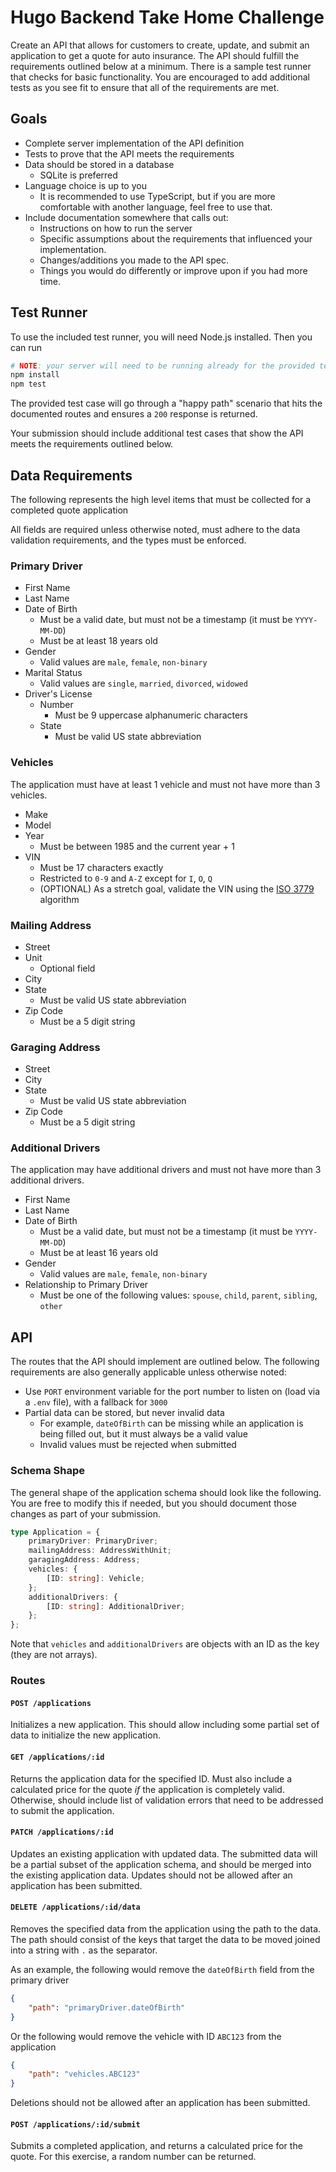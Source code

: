 # Hugo Backend Take Home Challenge

Create an API that allows for customers to create, update, and submit an application to get a quote
for auto insurance. The API should fulfill the requirements outlined below at a minimum. There is a
sample test runner that checks for basic functionality. You are encouraged to add additional tests
as you see fit to ensure that all of the requirements are met.

## Goals

- Complete server implementation of the API definition
- Tests to prove that the API meets the requirements
- Data should be stored in a database
    - SQLite is preferred
- Language choice is up to you
    - It is recommended to use TypeScript, but if you are more comfortable with another language,
      feel free to use that.
- Include documentation somewhere that calls out:
    - Instructions on how to run the server
    - Specific assumptions about the requirements that influenced your implementation.
    - Changes/additions you made to the API spec.
    - Things you would do differently or improve upon if you had more time.

## Test Runner

To use the included test runner, you will need Node.js installed. Then you can run

```bash
# NOTE: your server will need to be running already for the provided test runner to work
npm install
npm test
```

The provided test case will go through a "happy path" scenario that hits the documented routes and
ensures a `200` response is returned.

Your submission should include additional test cases that show the API meets the requirements
outlined below.

## Data Requirements

The following represents the high level items that must be collected for a completed quote
application

All fields are required unless otherwise noted, must adhere to the data validation requirements, and
the types must be enforced.

### Primary Driver

- First Name
- Last Name
- Date of Birth
    - Must be a valid date, but must not be a timestamp (it must be `YYYY-MM-DD`)
    - Must be at least 18 years old
- Gender
    - Valid values are `male`, `female`, `non-binary`
- Marital Status
    - Valid values are `single`, `married`, `divorced`, `widowed`
- Driver's License
    - Number
        - Must be 9 uppercase alphanumeric characters
    - State
        - Must be valid US state abbreviation

### Vehicles

The application must have at least 1 vehicle and must not have more than 3 vehicles.

- Make
- Model
- Year
    - Must be between 1985 and the current year + 1
- VIN
    - Must be 17 characters exactly
    - Restricted to `0-9` and `A-Z` except for `I`, `O`, `Q`
    - (OPTIONAL) As a stretch goal, validate the VIN using the
      [ISO 3779](https://en.wikipedia.org/wiki/Vehicle_identification_number#Check-digit_calculation)
      algorithm

### Mailing Address

- Street
- Unit
    - Optional field
- City
- State
    - Must be valid US state abbreviation
- Zip Code
    - Must be a 5 digit string

### Garaging Address

- Street
- City
- State
    - Must be valid US state abbreviation
- Zip Code
    - Must be a 5 digit string

### Additional Drivers

The application may have additional drivers and must not have more than 3 additional drivers.

- First Name
- Last Name
- Date of Birth
    - Must be a valid date, but must not be a timestamp (it must be `YYYY-MM-DD`)
    - Must be at least 16 years old
- Gender
    - Valid values are `male`, `female`, `non-binary`
- Relationship to Primary Driver
    - Must be one of the following values: `spouse`, `child`, `parent`, `sibling`, `other`

## API

The routes that the API should implement are outlined below. The following requirements are also
generally applicable unless otherwise noted:

- Use `PORT` environment variable for the port number to listen on (load via a `.env` file), with a
  fallback for `3000`
- Partial data can be stored, but never invalid data
    - For example, `dateOfBirth` can be missing while an application is being filled out, but it
      must always be a valid value
    - Invalid values must be rejected when submitted

### Schema Shape

The general shape of the application schema should look like the following. You are free to modify
this if needed, but you should document those changes as part of your submission.

```typescript
type Application = {
    primaryDriver: PrimaryDriver;
    mailingAddress: AddressWithUnit;
    garagingAddress: Address;
    vehicles: {
        [ID: string]: Vehicle;
    };
    additionalDrivers: {
        [ID: string]: AdditionalDriver;
    };
};
```

Note that `vehicles` and `additionalDrivers` are objects with an ID as the key (they are not
arrays).

### Routes

#### `POST /applications`

Initializes a new application. This should allow including some partial set of data to initialize
the new application.

#### `GET /applications/:id`

Returns the application data for the specified ID. Must also include a calculated price for the
quote _if_ the application is completely valid. Otherwise, should include list of validation errors
that need to be addressed to submit the application.

#### `PATCH /applications/:id`

Updates an existing application with updated data. The submitted data will be a partial subset of
the application schema, and should be merged into the existing application data. Updates should not
be allowed after an application has been submitted.

#### `DELETE /applications/:id/data`

Removes the specified data from the application using the path to the data. The path should consist
of the keys that target the data to be moved joined into a string with `.` as the separator.

As an example, the following would remove the `dateOfBirth` field from the primary driver

```json
{
    "path": "primaryDriver.dateOfBirth"
}
```

Or the following would remove the vehicle with ID `ABC123` from the application

```json
{
    "path": "vehicles.ABC123"
}
```

Deletions should not be allowed after an application has been submitted.

#### `POST /applications/:id/submit`

Submits a completed application, and returns a calculated price for the quote. For this exercise, a
random number can be returned.
